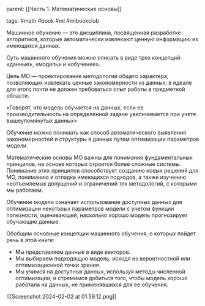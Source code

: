 parent: [[Часть 1. Математические основы]]

tags: #math #book #ml #mlbookclub 

Машинное обучение — это дисциплина, посвященная разработке алгоритмов, которые автоматически извлекают ценную информацию из имеющихся данных.

Суть машинного обучения можно описать в виде трех концепций: «данные», «модель» и «обучение».

Цель МО — проектирование методологий общего характера, позволяющих извлекать ценные закономерности из данных; в идеале для этого почти не должен требоваться опыт работы в предметной области.

«Говорят, что модель обучается на данных, если ее производительность на определенной задаче увеличивается при учете вышеупомянутых данных»

Обучение можно понимать как способ автоматического выявления закономерностей и структуры в данных путем оптимизации параметров модели.

Математические основы МО важны для понимания фундаментальных принципов, на основе которых строятся более сложные системы. Понимание этих принципов способствует созданию новых решений для МО, пониманию и отладке имеющихся подходов, а также изучению неотъемлемых допущений и ограничений тех методологий, с которыми мы работаем.

Обучение модели означает использование доступных данных для оптимизации некоторых параметров модели с учетом функции полезности, оценивающей, насколько хорошо модель прогнозирует обучающие данные.

Обобщим основные концепции машинного обучения, о которых пойдет речь в этой книге:

- Мы представляем данные в виде векторов. 
- Мы выбираем подходящую модель, исходя из вероятностной или оптимизационной точки зрения.
- Мы учимся на доступных данных, используя методы численной оптимизации, и стремимся добиться того, чтобы модель хорошо работала на данных, не применявшихся для ее обучения.

![[Screenshot 2024-02-02 at 01.59.12.png]]


